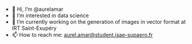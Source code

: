 - 👋 Hi, I’m @aurelamar
- 👀 I’m interested in data science
- 🌱 I’m currently working on the generation of images in vector format at IRT Saint-Exupéry
- 📫 How to reach me: aurel.amar@student.isae-supaero.fr

<!---
aurelamar/aurelamar is a ✨ special ✨ repository because its `README.md` (this file) appears on your GitHub profile.
You can click the Preview link to take a look at your changes.
--->


